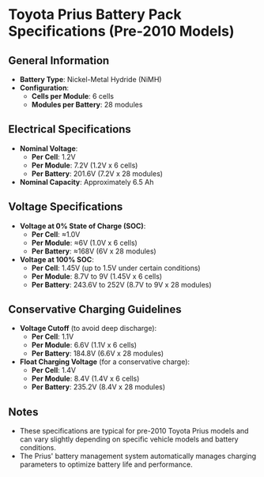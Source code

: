 # Toyota Prius Battery Pack Specifications (Pre-2010 Models)

## General Information
- **Battery Type**: Nickel-Metal Hydride (NiMH)
- **Configuration**: 
  - **Cells per Module**: 6 cells
  - **Modules per Battery**: 28 modules

## Electrical Specifications
- **Nominal Voltage**: 
  - **Per Cell**: 1.2V
  - **Per Module**: 7.2V (1.2V x 6 cells)
  - **Per Battery**: 201.6V (7.2V x 28 modules)
- **Nominal Capacity**: Approximately 6.5 Ah

## Voltage Specifications
- **Voltage at 0% State of Charge (SOC)**:
  - **Per Cell**: ≈1.0V
  - **Per Module**: ≈6V (1.0V x 6 cells)
  - **Per Battery**: ≈168V (6V x 28 modules)
- **Voltage at 100% SOC**:
  - **Per Cell**: 1.45V (up to 1.5V under certain conditions)
  - **Per Module**: 8.7V to 9V (1.45V x 6 cells)
  - **Per Battery**: 243.6V to 252V (8.7V to 9V x 28 modules)

## Conservative Charging Guidelines
- **Voltage Cutoff** (to avoid deep discharge):
  - **Per Cell**: 1.1V
  - **Per Module**: 6.6V (1.1V x 6 cells)
  - **Per Battery**: 184.8V (6.6V x 28 modules)
- **Float Charging Voltage** (for a conservative charge):
  - **Per Cell**: 1.4V
  - **Per Module**: 8.4V (1.4V x 6 cells)
  - **Per Battery**: 235.2V (8.4V x 28 modules)

## Notes
- These specifications are typical for pre-2010 Toyota Prius models and can vary slightly depending on specific vehicle models and battery conditions.
- The Prius' battery management system automatically manages charging parameters to optimize battery life and performance.

